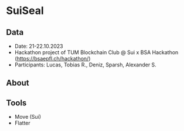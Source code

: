 # SuiSeal
## Data
- Date: 21-22.10.2023
- Hackathon project of TUM Blockchain Club @ Sui x BSA Hackathon (https://bsaepfl.ch/hackathon/)
- Participants: Lucas, Tobias R., Deniz, Sparsh, Alexander S.

## About


## Tools
- Move (Sui)
- Flatter
